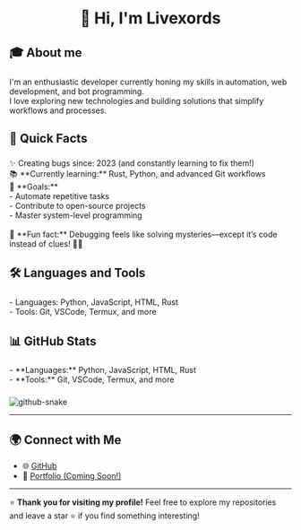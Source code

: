 <h1 align="center">👋 Hi, I'm Livexords</h1>

###

<h2 align="left">🎓 About me</h2>

###

<p align="left">I'm an enthusiastic developer currently honing my skills in automation, web development, and bot programming.  <br>I love exploring new technologies and building solutions that simplify workflows and processes.</p>

###

<h2 align="left">🌟 Quick Facts</h2>

###

<p align="left">✨ Creating bugs since: 2023 (and constantly learning to fix them!)  <br>📚 **Currently learning:** Rust, Python, and advanced Git workflows  <br>🎯 **Goals:**  <br>- Automate repetitive tasks  <br>- Contribute to open-source projects  <br>- Master system-level programming  <br><br>🎲 **Fun fact:** Debugging feels like solving mysteries—except it’s code instead of clues! 🕵️‍♂️</p>

###

<h2 align="left">🛠️ Languages and Tools</h2>

###

<p align="left">- Languages: Python, JavaScript, HTML, Rust  <br>- Tools: Git, VSCode, Termux, and more</p>

###

<h2 align="left">📊 GitHub Stats</h2>

###

<p align="left">- **Languages:** Python, JavaScript, HTML, Rust  <br>- **Tools:** Git, VSCode, Termux, and more</p>

###


<picture>
  <source media="(prefers-color-scheme: dark)" srcset="https://raw.githubusercontent.com/livexords-nw/livexords-nw/output/github-snake-dark.svg" />
  <source media="(prefers-color-scheme: light)" srcset="https://raw.githubusercontent.com/livexords-nw/livexords-nw/output/github-snake.svg" />
  <img alt="github-snake" src="https://raw.githubusercontent.com/livexords-nw/livexords-nw/output/github-snake.svg" />
</picture>

---

## 🌍 Connect with Me

- 🌐 [GitHub](https://github.com/livexords-nw)
- 📝 [Portfolio (Coming Soon!)](https://github.com/livexords-nw)

---

⭐️ **Thank you for visiting my profile!** Feel free to explore my repositories and leave a star ⭐ if you find something interesting!
